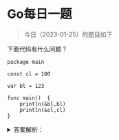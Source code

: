 # Go每日一题

> 今日（2023-01-25）的题目如下

下面代码有什么问题？

```golang
package main

const cl = 100

var bl = 123

func main()  {
    println(&bl,bl)
    println(&cl,cl)
}
```


<details>
<summary>答案解析：</summary>
<div>

考点：常量

常量不同于变量的在运行期分配内存，常量通常会被编译器在预处理阶段直接展开，作为指令数据使用，

> cannot take the address of cl

### 内存四区概念：

#### A.数据类型本质：

固定内存大小的别名

#### B. 数据类型的作用：

编译器预算对象(变量)分配的内存空间大小。

#### C. 内存四区

流程说明

1、操作系统把物理硬盘代码load到内存
2、操作系统把c代码分成四个区
3、操作系统找到main函数入口执行

##### 栈区(Stack)：

空间较小，要求数据读写性能高，数据存放时间较短暂。由编译器自动分配和释放，存放函数的参数值、函数的调用流程方法地址、局部变量等(局部变量如果产生逃逸现象，可能会挂在在堆区)

##### 堆区(heap):

空间充裕，数据存放时间较久。一般由开发者分配及释放(但是Golang中会根据变量的逃逸现象来选择是否分配到栈上或堆上)，启动Golang的GC由GC清除机制自动回收。

##### 全局区-静态全局变量区:

全局变量的开辟是在程序在main之前就已经放在内存中。而且对外完全可见。即作用域在全部代码中，任何同包代码均可随时使用，在变量会搞混淆，而且在局部函数中如果同名称变量使用:=赋值会出现编译错误。

全局变量最终在进程退出时，由操作系统回收。

> 我们在开发的时候，尽量减少使用全局变量的设计

##### 全局区-常量区：

常量区也归属于全局区，常量为存放数值字面值单位，即不可修改。或者说的有的常量是直接挂钩字面值的。

比如:

```golang
const cl = 10
```

cl是字面量10的对等符号。

所以在golang中，常量是无法取出地址的，因为字面量符号并没有地址而言。

---

### 15楼

`println(&cl, cl)` **cl 是常量，编译的时候已经变成对应的值了，也就是没有地址了**。

### 17楼

常量不同于变量的在运行期分配内存，常量通常会被编译器在预处理阶段直接展开，作为指令数据使用，


</div>
</details>